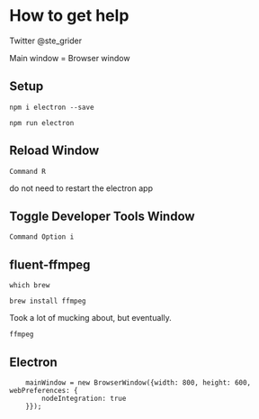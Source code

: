 # How to get help

Twitter @ste_grider

Main window = Browser window

## Setup

```
npm i electron --save
```

```
npm run electron
```

## Reload Window

```
Command R
```

do not need to restart the electron app

## Toggle Developer Tools Window

```
Command Option i
```

## fluent-ffmpeg

```
which brew
```

```
brew install ffmpeg
```

Took a lot of mucking about, but eventually.

```
ffmpeg
```

## Electron

```
	mainWindow = new BrowserWindow({width: 800, height: 600, webPreferences: {
		nodeIntegration: true
	}});
```

